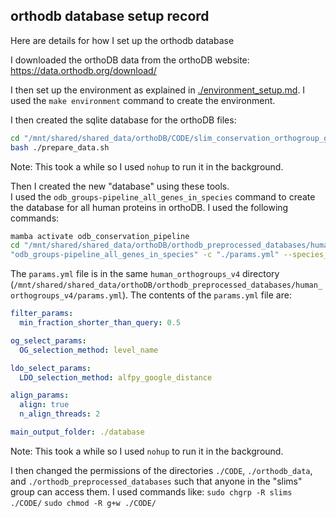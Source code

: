 ## orthodb database setup record
Here are details for how I set up the orthodb database

I downloaded the orthoDB data from the orthoDB website: https://data.orthodb.org/download/

I then set up the environment as explained in [./environment_setup.md](./environment_setup.md). I used the `make environment` command to create the environment.

I then created the sqlite database for the orthoDB files:
```bash
cd "/mnt/shared/shared_data/orthoDB/CODE/slim_conservation_orthogroup_generation"
bash ./prepare_data.sh
```
Note: This took a while so I used `nohup` to run it in the background.

Then I created the new "database" using these tools.<br>
I used the `odb_groups-pipeline_all_genes_in_species` command to create the database for all human proteins in orthoDB. I used the following commands:
```bash
mamba activate odb_conservation_pipeline
cd "/mnt/shared/shared_data/orthoDB/orthodb_preprocessed_databases/human_orthogroups_v4"
"odb_groups-pipeline_all_genes_in_species" -c "./params.yml" --species_id "9606_0" -o -n 30 -f
```
The `params.yml` file is in the same `human_orthogroups_v4` directory (`/mnt/shared/shared_data/orthoDB/orthodb_preprocessed_databases/human_orthogroups_v4/params.yml`).
The contents of the `params.yml` file are:
```yaml
filter_params:
  min_fraction_shorter_than_query: 0.5

og_select_params:
  OG_selection_method: level_name

ldo_select_params:
  LDO_selection_method: alfpy_google_distance

align_params:
  align: true
  n_align_threads: 2

main_output_folder: ./database
```
Note: This took a while so I used `nohup` to run it in the background.

I then changed the permissions of the directories `./CODE`, `./orthodb_data`, and `./orthodb_preprocessed_databases` such that anyone in the "slims" group can access them. I used commands like: 
`sudo chgrp -R slims ./CODE/`
`sudo chmod -R g+w ./CODE/`

